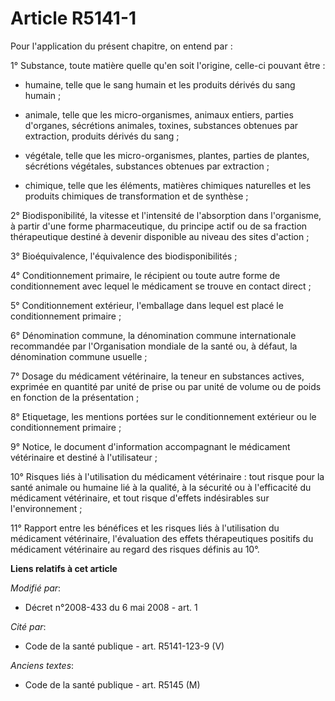 # Article R5141-1

Pour l'application du présent chapitre, on entend par : 

1° Substance, toute matière quelle qu'en soit l'origine, celle-ci pouvant être : 

- humaine, telle que le sang humain et les produits dérivés du sang humain ; 

- animale, telle que les micro-organismes, animaux entiers, parties d'organes, sécrétions animales, toxines, substances
obtenues par extraction, produits dérivés du sang ; 

- végétale, telle que les micro-organismes, plantes, parties de plantes, sécrétions végétales, substances obtenues par
extraction ; 

- chimique, telle que les éléments, matières chimiques naturelles et les produits chimiques de transformation et de
synthèse ; 

2° Biodisponibilité, la vitesse et l'intensité de l'absorption dans l'organisme, à partir d'une forme pharmaceutique, du
principe actif ou de sa fraction thérapeutique destiné à devenir disponible au niveau des sites d'action ; 

3° Bioéquivalence, l'équivalence des biodisponibilités ; 

4° Conditionnement primaire, le récipient ou toute autre forme de conditionnement avec lequel le médicament se trouve en
contact direct ; 

5° Conditionnement extérieur, l'emballage dans lequel est placé le conditionnement primaire ; 

6° Dénomination commune, la dénomination commune internationale recommandée par l'Organisation mondiale de la santé ou, à
défaut, la dénomination commune usuelle ; 

7° Dosage du médicament vétérinaire, la teneur en substances actives, exprimée en quantité par unité de prise ou par unité de
volume ou de poids en fonction de la présentation ; 

8° Etiquetage, les mentions portées sur le conditionnement extérieur ou le conditionnement primaire ; 

9° Notice, le document d'information accompagnant le médicament vétérinaire et destiné à l'utilisateur ; 

10° Risques liés à l'utilisation du médicament vétérinaire : tout risque pour la santé animale ou humaine lié à la qualité, à
la sécurité ou à l'efficacité du médicament vétérinaire, et tout risque d'effets indésirables sur l'environnement ; 

11° Rapport entre les bénéfices et les risques liés à l'utilisation du médicament vétérinaire, l'évaluation des effets
thérapeutiques positifs du médicament vétérinaire au regard des risques définis au 10°.

**Liens relatifs à cet article**

_Modifié par_:

  - Décret n°2008-433 du 6 mai 2008 - art. 1

_Cité par_:

  - Code de la santé publique - art. R5141-123-9 (V)

_Anciens textes_:

  - Code de la santé publique - art. R5145 (M)
